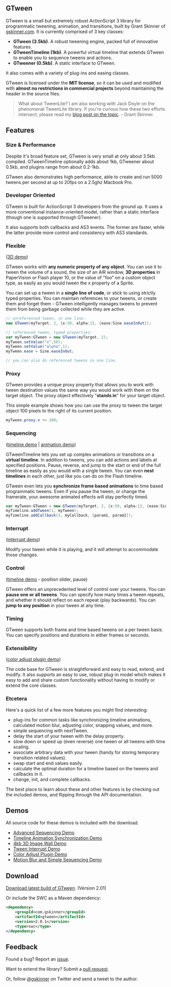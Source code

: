 ## GTween

GTween is a small but extremely robust ActionScript 3 library for programmatic tweening, animation, and transitions, built by Grant Skinner of [gskinner.com](http://www.gskinner.com/). It is currently comprised of 3 key classes:

* **GTween (3.5kb)**. A robust tweening engine, packed full of innovative features.
* **GTweenTimeline (1kb)**. A powerful virtual timeline that extends GTween to enable you to sequence tweens and actions.
* **GTweener (0.5kb)**. A static interface to GTween.

It also comes with a variety of plug-ins and easing classes. 

GTween is licensed under the **MIT license**, so it can be used and modified with **almost no restrictions in commercial projects** beyond maintaining the header in the source files.

> What about TweenLite? I am also working with Jack Doyle on the phenomenal TweenLite library. If you're curious how these two efforts intersect, please read my [blog post on the topic](http://www.gskinner.com/blog/archives/2009/11/gtween_v2_what.html). - Grant Skinner.

## Features

### Size & Performance

Despite it's broad feature set, GTween is very small at only about 3.5kb compiled. GTweenTimeline optionally adds about 1kb, GTweener about 0.5kb, and plugins range from about 0.2-1kb.

GTween also demonstrates high performance, able to create and run 5000 tweens per second at up to 20fps on a 2.5ghz Macbook Pro.

### Developer Oriented

GTween is built for ActionScript 3 developers from the ground up. It uses a more conventional instance-oriented model, rather than a static interface (though one is supported through GTweener).

It also supports both callbacks and AS3 events. The former are faster, while the latter provide more control and consistency with AS3 standards.

### Flexible

([3D demo](http://www.gskinner.com/libraries/gtween/demos/GTween3D.swf))

GTween works with **any numeric property of any object**.
You can use it to tween the volume of a sound, the size of an AIR window, **3D properties** in PaperVision or Flash player 10, or the value of "foo" on a custom object type, as easily as you would tween the x property of a Sprite.

You can set up a tween in a **single line of code**, or stick to using strictly typed properties. You can maintain references to your tweens, or create them and forget them - GTween intelligently manages tweens to prevent them from being garbage collected while they are active.

```ActionScript
// unreferenced tween, in one line:
new GTween(myTarget, 2, {x:50, alpha:1}, {ease:Sine.easeInOut});

// referenced tween, typed properties:
var myTween:GTween = new GTween(myTarget, 2);
myTween.setValue("x",50);
myTween.setValue("alpha",1);
myTween.ease = Sine.easeInOut;

// you can also do referenced tweens in one line.
```

### Proxy

GTween provides a unique proxy property that allows you to work with tween destination values the same way you would work with them on the target object.
The proxy object effectively "**stands in**" for your target object.

This simple example shows how you can use the proxy to tween the target object 100 pixels to the right of its current position.

```ActionScript
myTween.proxy.x += 100;
```

### Sequencing

([timeline demo](http://www.gskinner.com/libraries/gtween/demos/GTweenTimelineDemo.swf) | [animation demo](http://www.gskinner.com/libraries/gtween/demos/GTweenRunDemo.swf))

GTweenTimeline lets you set up complex animations or transitions on a **virtual timeline**.
In addition to tweens, you can add actions and labels at specified positions.
Pause, reverse, and jump to the start or end of the full timeline as easily as you would with a single tween.
You can even **nest timelines** in each other, just like you can do on the Flash timeline.

GTween even lets you **synchronize frame based animations** to time based programmatic tweens.
Even if you pause the tween, or change the framerate, your awesome animated effects will stay perfectly timed.

```ActionScript
var myTween:GTween = new GTween(myTarget, 2, {x:50, alpha:1}, {ease:Sine.easeInOut});
myTimeline.addTween(1, myTween);
myTimeline.addCallback(3, myCallback, [param1, param2]);
```

### Interrupt

([interrupt demo](http://www.gskinner.com/libraries/gtween/demos/GTweenInterrupt.swf))

Modify your tween while it is playing, and it will attempt to accommodate those changes.

### Control

([timeline demo](http://www.gskinner.com/libraries/gtween/demos/GTweenTimelineDemo.swf) - position slider, pause)

GTween offers an unprecedented level of control over your tweens.
You can **pause one or all tweens**.
You can specify how many times a tween repeats, and whether it should reflect on each repeat (play backwards).
You can **jump to any position** in your tween at any time.

### Timing

GTween supports both frame and time based tweens on a per tween basis. You can specify positions and durations in either frames or seconds.

### Extensibility

([color adjust plugin demo](http://www.gskinner.com/libraries/gtween/demos/GTweenColorAdjust.swf))

The code base for GTween is straightforward and easy to read, extend, and modify. It also supports an easy to use, robust plug-in model which makes it easy to add and share custom functionality without having to modify or extend the core classes.

### Etcetera

Here's a quick list of a few more features you might find interesting:

* plug-ins for common tasks like synchronizing timeline animations, calculated motion blur, adjusting color, snapping values, and more.
* simple sequencing with nextTween.
* delay the start of your tween with the delay property.
* slow down or speed up (even reverse) one tween or all tweens with time scaling.
* associate arbitrary data with your tween (handy for storing temporary transition related values).
* swap start and end values easily.
* calculate the optimal duration for a timeline based on the tweens and callbacks in it.
* change, init, and complete callbacks.

The best place to learn about these and other features is by checking out the included demos, and flipping through the API documentation.

## Demos

All source code for these demos is included with the download.

* [Advanced Sequencing Demo](http://www.gskinner.com/libraries/gtween/demos/GTweenTimelineDemo.swf)
* [Timeline Animation Synchronization Demo](http://www.gskinner.com/libraries/gtween/demos/GTweenRunDemo.swf)
* [4kb 3D Image Wall Demo](http://www.gskinner.com/libraries/gtween/demos/GTween3D.swf)
* [Tween Interrupt Demo](http://www.gskinner.com/libraries/gtween/demos/GTweenInterrupt.swf)
* [Color Adjust Plugin Demo](http://www.gskinner.com/libraries/gtween/demos/GTweenColorAdjust.swf)
* [Motion Blur and Simple Sequencing Demo](http://www.gskinner.com/libraries/gtween/demos/GTweenSimpleSequencing.swf)

## Download

[Download latest build of GTween](https://github.com/gskinner/GTween/releases/download/v2.01/GTween_v2_01.zip). (Version 2.01)

Or include the SWC as a Maven dependency:

```XML
<dependency>
	<groupId>com.gskinner</groupId>
	<artifactId>gtween</artifactId>
	<version>2.0.1</version>
	<type>swc</type>
</dependency>
```

## Feedback

Found a bug? Report an [issue](https://github.com/gskinner/GTween/issues).

Want to extend the library? Submit a [pull request](https://github.com/gskinner/GTween/pulls).

Or, follow [@gskinner](http://twitter.com/gskinner/) on Twitter and send a tweet to the author.
